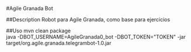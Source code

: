 #Agile Granada Bot

##Description
Robot para Agile Granada, como base para ejercicios

##Uso
mvn clean package
<br />
java -DBOT_USERNAME=AgileGranada0_bot -DBOT_TOKEN="TOKEN" -jar target/org.agile.granada.telegrambot-1.0.jar

